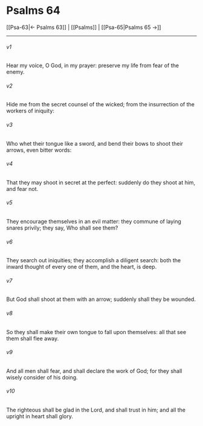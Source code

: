 # Psalms 64

[[Psa-63|← Psalms 63]] | [[Psalms]] | [[Psa-65|Psalms 65 →]]
***

###### v1
Hear my voice, O God, in my prayer: preserve my life from fear of the enemy.
###### v2
Hide me from the secret counsel of the wicked; from the insurrection of the workers of iniquity:
###### v3
Who whet their tongue like a sword, and bend their bows to shoot their arrows, even bitter words:
###### v4
That they may shoot in secret at the perfect: suddenly do they shoot at him, and fear not.
###### v5
They encourage themselves in an evil matter: they commune of laying snares privily; they say, Who shall see them?
###### v6
They search out iniquities; they accomplish a diligent search: both the inward thought of every one of them, and the heart, is deep.
###### v7
But God shall shoot at them with an arrow; suddenly shall they be wounded.
###### v8
So they shall make their own tongue to fall upon themselves: all that see them shall flee away.
###### v9
And all men shall fear, and shall declare the work of God; for they shall wisely consider of his doing.
###### v10
The righteous shall be glad in the Lord, and shall trust in him; and all the upright in heart shall glory. 
